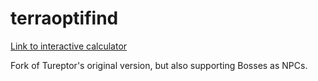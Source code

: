 # terraoptifind

[Link to interactive calculator](https://officiallytoast.github.io/terraoptifind/)

Fork of Tureptor's original version, but also supporting Bosses as NPCs.
